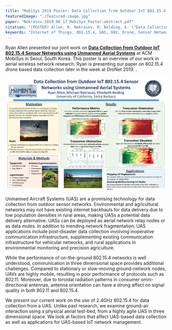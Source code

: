 ```yaml
---
title: "MobiSys 2019 Poster: Data Collection from Outdoor IoT 802.15.4 Sensor Networks using Unmanned Aerial Systems"
featuredImage: "./featured-image.jpg" 
paper: "Nekrasov_2019_06_17_MobiSys_Poster-abstract.pdf"
citation: "(POSTER) Allen, R. Nekrasov, M. Belding, E. \"Data Collection from Outdoor IoT 802.15.4 Sensor Networks using Unmanned Aerial Systems.\" ACM MobiSys. 2019."
keywords: "Internet of Things, 802.15.4, UAS, UAV, Drone, Sensor Network,Wireless Networks, Aerial networks, Experimental Measurements"
---
```


Ryan Allen presented our joint work on **[Data Collection from Outdoor IoT 802.15.4 Sensor Networks using Unmanned Aerial Systems](/papers/Nekrasov_2019_06_17_MobiSys_Poster-abstract.pdf)** at ACM MobiSys in Seoul, South Korea. This poster is an overview of our work in aerial wireless network research. Ryan is presenting our paper on 802.15.4 drone based data collection later in the week at DroNet 2019.
.

<div class="img-left">
  <a href="/papers/Nekrasov_2019_06_17_MobiSys_Poster.pdf"><img src="poster.jpg" alt="Data Collection from Outdoor IoT 802.15.4 Sensor Networks using Unmanned Aerial Systems" /></a>
</div>

Unmanned Aircraft Systems (UAS) are a promising technology for data collection from outdoor sensor networks. Environmental and agricultural networks may not have existing internet backhauls for data delivery due to low population densities in rural areas, making UASs a potential data delivery alternative. 
UASs can be deployed as aerial network relay nodes or as data mules. In addition to mending network fragmentation, UAS applications include post-disaster data collection involving inoperative communication infrastructure, supplementing existing communication infrastructure for vehicular networks, and rural applications in environmental monitoring and precision agriculture. 


While the performance of on-the-ground 802.15.4 networks is well understood, communication in three dimensional space provides additional challenges. Compared to stationary or slow-moving ground-network nodes, UAVs are highly mobile, resulting in poor performance of protocols such as 802.11. Moreover, due to toroidal radiation patterns in consumer omni-directional antennas, antenna orientation can have a strong affect on signal quality in both 802.11 and 802.15.4.

We present our current work on the use of 2.4GHz 802.15.4 for data collection from a UAS. Unlike past research, we examine ground-air interaction using a physical aerial test-bed, from a highly agile UAS in three dimensional space. We look at factors that affect UAS-based data collection as well as applications for UAS-based IoT network management.  

